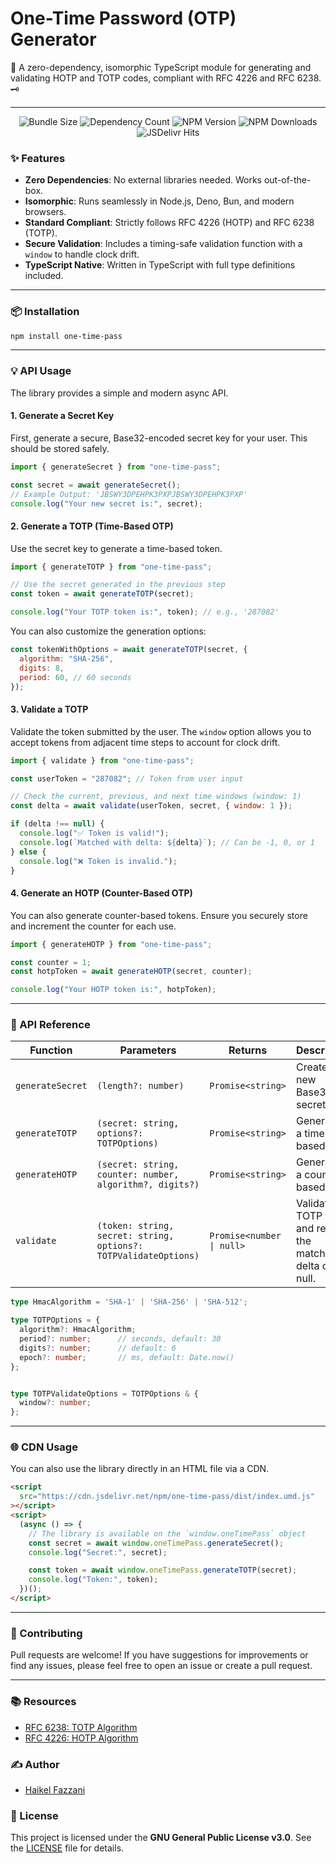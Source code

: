 # One-Time Password (OTP) Generator

🔐 A zero-dependency, isomorphic TypeScript module for generating and validating
HOTP and TOTP codes, compliant with RFC 4226 and RFC 6238. 🗝️

---

<div align="center" style="width:100%; text-align:center; margin-bottom:20px;"> 
<img src="[https://badgen.net/bundlephobia/minzip/one-time-pass](https://badgen.net/bundlephobia/minzip/one-time-pass)"
alt="Bundle Size"> <img
src="[https://badgen.net/bundlephobia/dependency-count/one-time-pass](https://badgen.net/bundlephobia/dependency-count/one-time-pass)"
alt="Dependency Count"> <img
src="[https://badgen.net/npm/v/one-time-pass](https://badgen.net/npm/v/one-time-pass)"
alt="NPM Version" > <img
src="[https://badgen.net/npm/dt/one-time-pass](https://badgen.net/npm/dt/one-time-pass)"
alt="NPM Downloads" > <img
src="[https://data.jsdelivr.com/v1/package/npm/one-time-pass/badge](https://data.jsdelivr.com/v1/package/npm/one-time-pass/badge)"
alt="JSDelivr Hits"> </div>

### ✨ Features

- **Zero Dependencies**: No external libraries needed. Works out-of-the-box.
- **Isomorphic**: Runs seamlessly in Node.js, Deno, Bun, and modern browsers.
- **Standard Compliant**: Strictly follows RFC 4226 (HOTP) and RFC 6238 (TOTP).
- **Secure Validation**: Includes a timing-safe validation function with a
  `window` to handle clock drift.
- **TypeScript Native**: Written in TypeScript with full type definitions
  included.

---

### 📦 Installation

```bash
npm install one-time-pass
```

---

### 💡 API Usage

The library provides a simple and modern async API.

#### **1. Generate a Secret Key**

First, generate a secure, Base32-encoded secret key for your user. This should
be stored safely.

```javascript
import { generateSecret } from "one-time-pass";

const secret = await generateSecret();
// Example Output: 'JBSWY3DPEHPK3PXPJBSWY3DPEHPK3PXP'
console.log("Your new secret is:", secret);
```

#### **2. Generate a TOTP (Time-Based OTP)**

Use the secret key to generate a time-based token.

```javascript
import { generateTOTP } from "one-time-pass";

// Use the secret generated in the previous step
const token = await generateTOTP(secret);

console.log("Your TOTP token is:", token); // e.g., '287082'
```

You can also customize the generation options:

```javascript
const tokenWithOptions = await generateTOTP(secret, {
  algorithm: "SHA-256",
  digits: 8,
  period: 60, // 60 seconds
});
```

#### **3. Validate a TOTP**

Validate the token submitted by the user. The `window` option allows you to
accept tokens from adjacent time steps to account for clock drift.

```javascript
import { validate } from "one-time-pass";

const userToken = "287082"; // Token from user input

// Check the current, previous, and next time windows (window: 1)
const delta = await validate(userToken, secret, { window: 1 });

if (delta !== null) {
  console.log("✅ Token is valid!");
  console.log(`Matched with delta: ${delta}`); // Can be -1, 0, or 1
} else {
  console.log("❌ Token is invalid.");
}
```

#### **4. Generate an HOTP (Counter-Based OTP)**

You can also generate counter-based tokens. Ensure you securely store and
increment the counter for each use.

```javascript
import { generateHOTP } from "one-time-pass";

const counter = 1;
const hotpToken = await generateHOTP(secret, counter);

console.log("Your HOTP token is:", hotpToken);
```

---

### 🔧 API Reference

| Function         | Parameters                                                       | Returns                   | Description                                                   |
| ---------------- | ---------------------------------------------------------------- | ------------------------- | ------------------------------------------------------------- |
| `generateSecret` | `(length?: number)`                                              | `Promise<string>`         | Creates a new Base32 secret key.                              |
| `generateTOTP`   | `(secret: string, options?: TOTPOptions)`                        | `Promise<string>`         | Generates a time-based OTP.                                   |
| `generateHOTP`   | `(secret: string, counter: number, algorithm?, digits?)`         | `Promise<string>`         | Generates a counter-based OTP.                                |
| `validate`       | `(token: string, secret: string, options?: TOTPValidateOptions)` | `Promise<number \| null>` | Validates a TOTP token and returns the matched delta or null. |

```ts
type HmacAlgorithm = 'SHA-1' | 'SHA-256' | 'SHA-512';

type TOTPOptions = {
  algorithm?: HmacAlgorithm;
  period?: number;      // seconds, default: 30
  digits?: number;      // default: 6
  epoch?: number;       // ms, default: Date.now()
};


type TOTPValidateOptions = TOTPOptions & {
  window?: number;
};
```
---

### 🌐 CDN Usage

You can also use the library directly in an HTML file via a CDN.

```html
<script
  src="https://cdn.jsdelivr.net/npm/one-time-pass/dist/index.umd.js"
></script>
<script>
  (async () => {
    // The library is available on the `window.oneTimePass` object
    const secret = await window.oneTimePass.generateSecret();
    console.log("Secret:", secret);

    const token = await window.oneTimePass.generateTOTP(secret);
    console.log("Token:", token);
  })();
</script>
```

---

### 🤝 Contributing

Pull requests are welcome\! If you have suggestions for improvements or find any
issues, please feel free to open an issue or create a pull request.

---

### 📚 Resources

- [RFC 6238: TOTP Algorithm](https://datatracker.ietf.org/doc/html/rfc6238)
- [RFC 4226: HOTP Algorithm](https://datatracker.ietf.org/doc/html/rfc4226)

### ✍️ Author

- [Haikel Fazzani](https://github.com/haikelfazzani)

### 📜 License

This project is licensed under the **GNU General Public License v3.0**. See the
[LICENSE](https://www.google.com/search?q=LICENSE) file for details.
